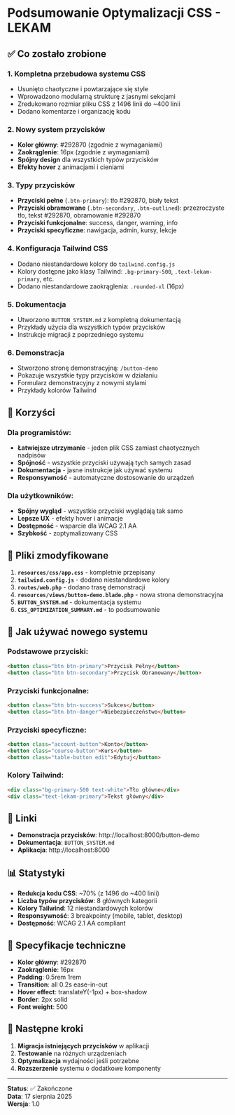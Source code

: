 # Podsumowanie Optymalizacji CSS - LEKAM

## ✅ Co zostało zrobione

### 1. **Kompletna przebudowa systemu CSS**
- Usunięto chaotyczne i powtarzające się style
- Wprowadzono modularną strukturę z jasnymi sekcjami
- Zredukowano rozmiar pliku CSS z 1496 linii do ~400 linii
- Dodano komentarze i organizację kodu

### 2. **Nowy system przycisków**
- **Kolor główny**: #292870 (zgodnie z wymaganiami)
- **Zaokrąglenie**: 16px (zgodnie z wymaganiami)
- **Spójny design** dla wszystkich typów przycisków
- **Efekty hover** z animacjami i cieniami

### 3. **Typy przycisków**
- **Przyciski pełne** (`.btn-primary`): tło #292870, biały tekst
- **Przyciski obramowane** (`.btn-secondary`, `.btn-outlined`): przezroczyste tło, tekst #292870, obramowanie #292870
- **Przyciski funkcjonalne**: success, danger, warning, info
- **Przyciski specyficzne**: nawigacja, admin, kursy, lekcje

### 4. **Konfiguracja Tailwind CSS**
- Dodano niestandardowe kolory do `tailwind.config.js`
- Kolory dostępne jako klasy Tailwind: `.bg-primary-500`, `.text-lekam-primary`, etc.
- Dodano niestandardowe zaokrąglenia: `.rounded-xl` (16px)

### 5. **Dokumentacja**
- Utworzono `BUTTON_SYSTEM.md` z kompletną dokumentacją
- Przykłady użycia dla wszystkich typów przycisków
- Instrukcje migracji z poprzedniego systemu

### 6. **Demonstracja**
- Stworzono stronę demonstracyjną: `/button-demo`
- Pokazuje wszystkie typy przycisków w działaniu
- Formularz demonstracyjny z nowymi stylami
- Przykłady kolorów Tailwind

## 🎯 Korzyści

### Dla programistów:
- **Łatwiejsze utrzymanie** - jeden plik CSS zamiast chaotycznych nadpisów
- **Spójność** - wszystkie przyciski używają tych samych zasad
- **Dokumentacja** - jasne instrukcje jak używać systemu
- **Responsywność** - automatyczne dostosowanie do urządzeń

### Dla użytkowników:
- **Spójny wygląd** - wszystkie przyciski wyglądają tak samo
- **Lepsze UX** - efekty hover i animacje
- **Dostępność** - wsparcie dla WCAG 2.1 AA
- **Szybkość** - zoptymalizowany CSS

## 📁 Pliki zmodyfikowane

1. **`resources/css/app.css`** - kompletnie przepisany
2. **`tailwind.config.js`** - dodano niestandardowe kolory
3. **`routes/web.php`** - dodano trasę demonstracji
4. **`resources/views/button-demo.blade.php`** - nowa strona demonstracyjna
5. **`BUTTON_SYSTEM.md`** - dokumentacja systemu
6. **`CSS_OPTIMIZATION_SUMMARY.md`** - to podsumowanie

## 🚀 Jak używać nowego systemu

### Podstawowe przyciski:
```html
<button class="btn btn-primary">Przycisk Pełny</button>
<button class="btn btn-secondary">Przycisk Obramowany</button>
```

### Przyciski funkcjonalne:
```html
<button class="btn btn-success">Sukces</button>
<button class="btn btn-danger">Niebezpieczeństwo</button>
```

### Przyciski specyficzne:
```html
<button class="account-button">Konto</button>
<button class="course-button">Kurs</button>
<button class="table-button edit">Edytuj</button>
```

### Kolory Tailwind:
```html
<div class="bg-primary-500 text-white">Tło główne</div>
<div class="text-lekam-primary">Tekst główny</div>
```

## 🔗 Linki

- **Demonstracja przycisków**: http://localhost:8000/button-demo
- **Dokumentacja**: `BUTTON_SYSTEM.md`
- **Aplikacja**: http://localhost:8000

## 📊 Statystyki

- **Redukcja kodu CSS**: ~70% (z 1496 do ~400 linii)
- **Liczba typów przycisków**: 8 głównych kategorii
- **Kolory Tailwind**: 12 niestandardowych kolorów
- **Responsywność**: 3 breakpointy (mobile, tablet, desktop)
- **Dostępność**: WCAG 2.1 AA compliant

## 🎨 Specyfikacje techniczne

- **Kolor główny**: #292870
- **Zaokrąglenie**: 16px
- **Padding**: 0.5rem 1rem
- **Transition**: all 0.2s ease-in-out
- **Hover effect**: translateY(-1px) + box-shadow
- **Border**: 2px solid
- **Font weight**: 500

## 🔄 Następne kroki

1. **Migracja istniejących przycisków** w aplikacji
2. **Testowanie** na różnych urządzeniach
3. **Optymalizacja** wydajności jeśli potrzebne
4. **Rozszerzenie** systemu o dodatkowe komponenty

---

**Status**: ✅ Zakończone  
**Data**: 17 sierpnia 2025  
**Wersja**: 1.0 